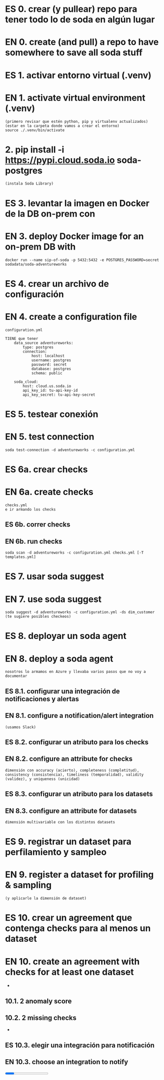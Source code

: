 # ES 0. crear (y pullear) repo para tener todo lo de soda en algún lugar
# EN 0. create (and pull) a repo to have somewhere to save all soda stuff

# ES 1. activar entorno virtual (.venv)
# EN 1. activate virtual environment (.venv)
    (primero revisar que estén python, pip y virtualenv actualizados)
    (estar en la carpeta donde vamos a crear el entorno)
    source ./.venv/bin/activate

# 2. pip install -i https://pypi.cloud.soda.io soda-postgres
    (instala Soda Library)

# ES 3. levantar la imagen en Docker de la DB on-prem con
# EN 3. deploy Docker image for an on-prem DB with
    docker run --name sip-of-soda -p 5432:5432 -e POSTGRES_PASSWORD=secret sodadata/soda-adventureworks

# ES 4. crear un archivo de configuración
# EN 4. create a configuration file
    configuration.yml

    TIENE que tener
        data_source adventureworks:
            type: postgres
            connection:
                host: localhost
                username: postgres
                password: secret
                database: postgres
                schema: public

        soda_cloud:  
            host: cloud.us.soda.io
            api_key_id: tu-api-key-id
            api_key_secret: tu-api-key-secret

# ES 5. testear conexión
# EN 5. test connection
    soda test-connection -d adventureworks -c configuration.yml

# ES 6a. crear checks
# EN 6a. create checks
    checks.yml
    e ir armando los checks
## ES 6b. correr checks
## EN 6b. run checks
    soda scan -d adventureworks -c configuration.yml checks.yml [-T templates.yml]

# ES 7. usar soda suggest
# EN 7. use soda suggest
    soda suggest -d adventureworks -c configuration.yml -ds dim_customer
    (te sugiere posibles checkeos)

# ES 8. deployar un soda agent
# EN 8. deploy a soda agent
    nosotros lo armamos en Azure y llevaba varios pasos que no voy a documentar
## ES 8.1. configurar una integración de notificaciones y alertas
## EN 8.1. configure a notification/alert integration
    (usamos Slack)
## ES 8.2. configurar un atributo para los checks
## EN 8.2. configure an attribute for checks 
    dimensión con accuracy (acierto), completeness (completitud), consistency (consistencia), timeliness (temporalidad), validity (validez), y uniqueness (unicidad)
## ES 8.3. configurar un atributo para los datasets
## EN 8.3. configure an attribute for datasets
    dimensión multivariable con los distintos datasets

# ES 9. registrar un dataset para perfilamiento y sampleo
# EN 9. register a dataset for profiling & sampling
    (y aplicarle la dimensión de dataset)

# ES 10. crear un agreement que contenga checks para al menos un dataset
# EN 10. create an agreement with checks for at least one dataset
-
## 10.1. 2 anomaly score
## 10.2. 2 missing checks
-
## ES 10.3. elegir una integración para notificación
## EN 10.3. choose an integration to notify

<PROGRESS>

# ES 11. orquestar 
# EN 11. orchestrate
## 11.1. con Airflow/DBT
## 11.2. con GitHub Actions

# ES 12. crear un reporte
# EN 12. create a report
## ES 12.1 bajarlo a una tabla
## EN 12.1 choose a table for it
    usamos Snowflake
## ES 12.2 usar una herramienta BI
## EN 12.2 use a BI tool
    con PowerBI, armar un reporte para datasets, dimensiones y checkeos

# ES 13. contactar a quien corresponda
# EN 13. get in touch with whoever's relevant